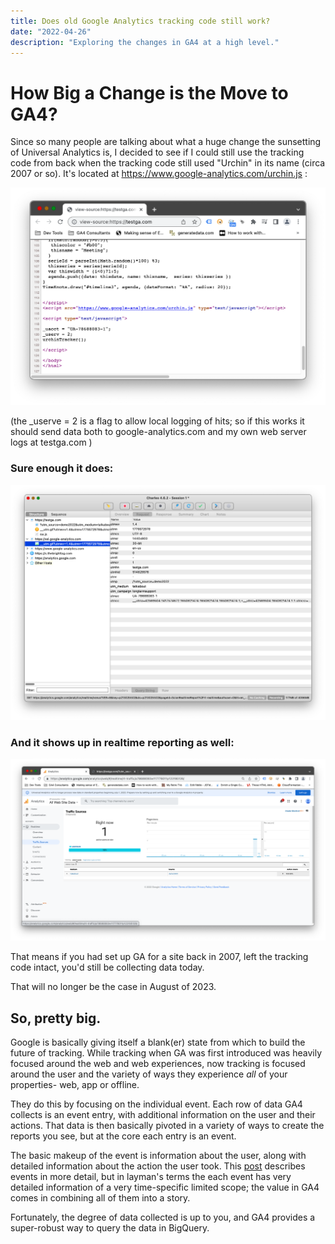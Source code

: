 ```yaml
---
title: Does old Google Analytics tracking code still work?
date: "2022-04-26"
description: "Exploring the changes in GA4 at a high level."
---
```


How Big a Change is the Move to GA4?
====================================

Since so many people are talking about what a huge change the sunsetting of Universal Analytics is, I decided to see if I could still use the tracking code from back when the tracking code still used "Urchin" in its name (circa 2007 or so). It's located at https://www.google-analytics.com/urchin.js :

!['urchin'](utm.png)

(the _userve = 2 is a flag to allow local logging of hits; so if this works it should send data both to google-analytics.com and my own web server logs at testga.com )

### Sure enough it does: ###

!['hits'](hits.png)

### And it shows up in realtime reporting as well: ###

!['realtime'](realtime.png)


That means if you had set up GA for a site back in 2007, left the tracking code intact, you'd still be collecting data today.
 
That will no longer be the case in August of 2023.

So, pretty big.
---------------

Google is basically giving itself a blank(er) state from which to build the future of tracking. While tracking when GA was first introduced was heavily focused around the web and web experiences, now tracking is focused around the user and the variety of ways they experience _all_ of your properties- web, app or offline.

They do this by focusing on the individual event. Each row of data GA4 collects is an event entry, with additional information on the user and their actions. That data is then basically pivoted in a variety of ways to create the reports you see, but at the core each entry is an event.

The basic makeup of the event is information about the user, along with detailed information about the action the user took. This [post](/GA4-events-explained-sortof) describes events in more detail, but in layman's terms the each event has very detailed information of a very time-specific limited scope; the value in GA4 comes in combining all of them into a story.

Fortunately, the degree of data collected is up to you, and GA4 provides a super-robust way to query the data in BigQuery.





